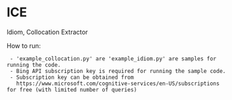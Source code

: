 # ICE
Idiom, Collocation Extractor



How to run:

     - 'example_collocation.py' are 'example_idiom.py' are samples for running the code.
     - Bing API subscription key is required for running the sample code.
     - Subscription key can be obtained from 
       https://www.microsoft.com/cognitive-services/en-US/subscriptions for free (with limited number of queries)
